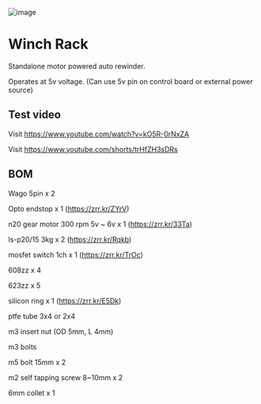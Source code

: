![image](https://github.com/v6cl/MyDIYthings/assets/16078263/186e7435-38c4-4dc8-a853-3de3d8120f61)

# Winch Rack

Standalone motor powered auto rewinder.

Operates at 5v voltage. (Can use 5v pin on control board or external power source)

## Test video

Visit https://www.youtube.com/watch?v=kO5R-0rNxZA

Visit https://www.youtube.com/shorts/trHfZH3sDRs


## BOM

Wago 5pin x 2

Opto endstop x 1 (https://zrr.kr/ZYrV)

n20 gear motor 300 rpm 5v ~ 6v x  1 (https://zrr.kr/33Ta)

ls-p20/15 3kg x 2 (https://zrr.kr/Rqkb)

mosfet switch 1ch x 1 (https://zrr.kr/TrOc)

608zz x 4

623zz x 5

silicon ring x 1 (https://zrr.kr/E5Dk)

ptfe tube 3x4 or 2x4 

m3 insert nut (OD 5mm, L 4mm)

m3 bolts 

m5 bolt 15mm x 2

m2 self tapping screw 8~10mm x 2

6mm collet x 1
